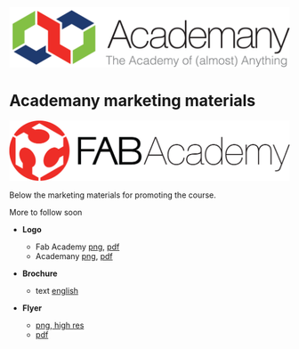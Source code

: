 

![png](./fabacademy2017/logo/academany.png)




# Academany marketing materials


![png](./fabacademy2017/logo/fabacademy.png)

Below the marketing materials for promoting the course.

More to follow soon

- **Logo**
  - Fab Academy [png](./fabacademy2017/logo/fabacademy.png), [pdf](./fabacademy2017/logo/fabacademy.pdf)
  - Academany [png](./fabacademy2017/logo/academany.png), [pdf](./fabacademy2017/logo/academany.pdf)

- **Brochure**
  - text [english](./fabacademy2017/brochure/index.md)
- **Flyer**
  - [png, high res](./fabacademy2017/flyer/flyer.png)
  - [pdf](./fabacademy2017/flyer/flyer.pdf)
